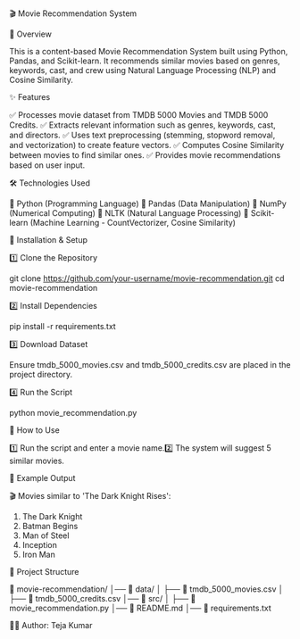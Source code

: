 🎬 Movie Recommendation System

📌 Overview

This is a content-based Movie Recommendation System built using Python, Pandas, and Scikit-learn. It recommends similar movies based on genres, keywords, cast, and crew using Natural Language Processing (NLP) and Cosine Similarity.

✨ Features

✅ Processes movie dataset from TMDB 5000 Movies and TMDB 5000 Credits.
✅ Extracts relevant information such as genres, keywords, cast, and directors.
✅ Uses text preprocessing (stemming, stopword removal, and vectorization) to create feature vectors.
✅ Computes Cosine Similarity between movies to find similar ones.
✅ Provides movie recommendations based on user input.

🛠 Technologies Used

📌 Python (Programming Language)
📌 Pandas (Data Manipulation)
📌 NumPy (Numerical Computing)
📌 NLTK (Natural Language Processing)
📌 Scikit-learn (Machine Learning - CountVectorizer, Cosine Similarity)

🚀 Installation & Setup

1️⃣ Clone the Repository

git clone https://github.com/your-username/movie-recommendation.git
cd movie-recommendation

2️⃣ Install Dependencies

pip install -r requirements.txt

3️⃣ Download Dataset

Ensure tmdb_5000_movies.csv and tmdb_5000_credits.csv are placed in the project directory.

4️⃣ Run the Script

python movie_recommendation.py

🎥 How to Use

1️⃣ Run the script and enter a movie name.2️⃣ The system will suggest 5 similar movies.

📌 Example Output

🎬 Movies similar to 'The Dark Knight Rises':
1. The Dark Knight
2. Batman Begins
3. Man of Steel
4. Inception
5. Iron Man

📂 Project Structure

📂 movie-recommendation/
│── 📂 data/
│   ├── 📄 tmdb_5000_movies.csv
│   ├── 📄 tmdb_5000_credits.csv
│── 📂 src/
│   ├── 📜 movie_recommendation.py
│── 📄 README.md
│── 📄 requirements.txt

👨‍💻 Author: Teja Kumar

